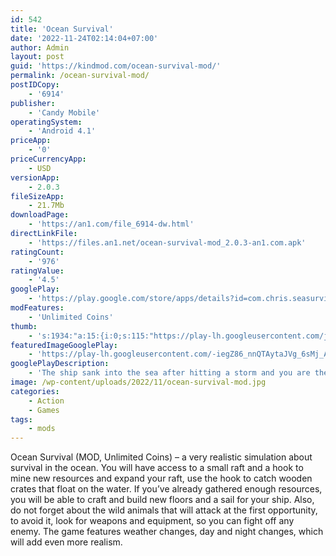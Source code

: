 ```yaml
---
id: 542
title: 'Ocean Survival'
date: '2022-11-24T02:14:04+07:00'
author: Admin
layout: post
guid: 'https://kindmod.com/ocean-survival-mod/'
permalink: /ocean-survival-mod/
postIDCopy:
    - '6914'
publisher:
    - 'Candy Mobile'
operatingSystem:
    - 'Android 4.1'
priceApp:
    - '0'
priceCurrencyApp:
    - USD
versionApp:
    - 2.0.3
fileSizeApp:
    - 21.7Mb
downloadPage:
    - 'https://an1.com/file_6914-dw.html'
directLinkFile:
    - 'https://files.an1.net/ocean-survival-mod_2.0.3-an1.com.apk'
ratingCount:
    - '976'
ratingValue:
    - '4.5'
googlePlay:
    - 'https://play.google.com/store/apps/details?id=com.chris.seasurvival'
modFeatures:
    - 'Unlimited Coins'
thumb:
    - 's:1934:"a:15:{i:0;s:115:"https://play-lh.googleusercontent.com/jZCZBQqsAlMawBrA6OBUibwIMC1gVOrnO-pGLDtA3gCDA-t_MIy9FBLOdpGddj1zMVs=w526-h296";i:1;s:115:"https://play-lh.googleusercontent.com/BD4vo11FMLRL9U7iyIPFqLOVYj0YiSkBrtU8RJW5CFWNSFLAhC_mDdnvIVApmPk9hpI=w526-h296";i:2;s:116:"https://play-lh.googleusercontent.com/IwfC_7-wls9mUKeNi29_BDebGklLFGdt8R2o_qYleF3AqEJhEAmejKwcPHLSg5EABBtX=w526-h296";i:3;s:115:"https://play-lh.googleusercontent.com/s2HXAEbTYbtJAFUt-VR8rOMBxg_K6r-gNNGhGtrxaDhlOLzFMEM7fRSdB62NxV9RwbA=w526-h296";i:4;s:115:"https://play-lh.googleusercontent.com/U35wvs8CbRQGhzQX_1c6j9loq39oboUh80i8iouUKBbnyWjHVqBnEl3oOv9fHBPCAJY=w526-h296";i:5;s:116:"https://play-lh.googleusercontent.com/O6jPvJjdp4eJAcN9tn37WhD7zm6pP6zLcqDXbqwecteWidzcj9LZcykcSg4OmpRDoQ7b=w526-h296";i:6;s:115:"https://play-lh.googleusercontent.com/S7nneVNta8tZUizMRbgZ3cuxvWVUc5ggtPYADZ4xqOqJfNMyYVoNPQI34HSkm9xf-gg=w526-h296";i:7;s:114:"https://play-lh.googleusercontent.com/eBGIio6DAZEXX3LRh0Mt0wPdHxM_SkZx4OXGi1DjTe5VQFwQDXQNnWmYcnQXNj5P5Q=w526-h296";i:8;s:115:"https://play-lh.googleusercontent.com/0eUr7kuenYh8fmx0uJwdBrgR-2hajXmZ94CKrh3aHuiYH_jUnqiejSxygHJNIJK7Iso=w526-h296";i:9;s:115:"https://play-lh.googleusercontent.com/I_sb1nN7n3ayBKSUzLzRQ-2_2x5RmTr18sL7WG11l15odpSnIPktOUJKb_tbdpvOo1E=w526-h296";i:10;s:116:"https://play-lh.googleusercontent.com/ZOLL6o523SncsVBQH7a74byvZ4aq1ypu_RqosMo5t4viEEupaaMEOM2wXTexGRBlCC5B=w526-h296";i:11;s:115:"https://play-lh.googleusercontent.com/b3ltN5b8u9cDRxZ4EwnMhHUEhO6-1YT-2fxlK12364N54lsIYExsDznrBULYNULFqGs=w526-h296";i:12;s:114:"https://play-lh.googleusercontent.com/Xrde1XQKIh9eUZCAURGCGI1WlBJmQ-OyB9VUcoALswRGE_fc8PXlk5qiA79T2O6vlw=w526-h296";i:13;s:116:"https://play-lh.googleusercontent.com/FjUsJ3Z2AXk_yltkmH09o1fxNcELmqxGl7099r_ESxFZfKkZV-USIPaFfTVIf3VRFS21=w526-h296";i:14;s:115:"https://play-lh.googleusercontent.com/WjKzuS0MxLDIf-oRetFNQipTX1F2Av_TPY0CtQF1LLNeHaZYr2x3fmM_iwEYXGHOUis=w526-h296";}";'
featuredImageGooglePlay:
    - 'https://play-lh.googleusercontent.com/-iegZ86_nnQTAytaJVg_6sMj_APq1wSsxUm4td19VF_rW7kVK_4UAzVxBA_dskFL5ok'
googlePlayDescription:
    - 'The ship sank into the sea after hitting a storm and you are the only survivor awakened in a lifeboat. Keep an eye on life stats such as hunger and thirst, collect valuable resources for crafting, create weapons for hunt and use whatever you have at hand. Expand your boat to build larger shelter and defeat sea intruders to your boat day and night. After all people can do anything to survive!. - Build your shelter from the ground up. - Utilize an extensive crafting system with tons of recipes'
image: /wp-content/uploads/2022/11/ocean-survival-mod.jpg
categories:
    - Action
    - Games
tags:
    - mods
---
```


Ocean Survival (MOD, Unlimited Coins) – a very realistic simulation about survival in the ocean. You will have access to a small raft and a hook to mine new resources and expand your raft, use the hook to catch wooden crates that float on the water. If you’ve already gathered enough resources, you will be able to craft and build new floors and a sail for your ship. Also, do not forget about the wild animals that will attack at the first opportunity, to avoid it, look for weapons and equipment, so you can fight off any enemy. The game features weather changes, day and night changes, which will add even more realism.